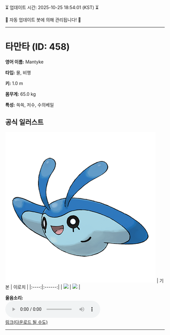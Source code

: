 
⏳ 업데이트 시간: 2025-10-25 18:54:01 (KST) ⏳

🤖 자동 업데이트 봇에 의해 관리됩니다! 🤖

---

# 타만타 (ID: 458)
**영어 이름:** Mantyke

**타입:** 물, 비행

**키:** 1.0 m

**몸무게:** 65.0 kg

**특성:** 쓱쓱, 저수, 수의베일

## 공식 일러스트
![](https://raw.githubusercontent.com/PokeAPI/sprites/master/sprites/pokemon/other/official-artwork/458.png)
| 기본 | 이로치 |
|:----:|:------:|
| <img src="http://play.pokemonshowdown.com/sprites/ani/mantyke.gif" width="200"> | <img src="http://play.pokemonshowdown.com/sprites/ani-shiny/mantyke.gif" width="200"> |

**울음소리:**<br><audio controls src="https://raw.githubusercontent.com/PokeAPI/cries/main/cries/pokemon/latest/458.ogg"></audio><br> [링크(다운로드 될 수도)](https://raw.githubusercontent.com/PokeAPI/cries/main/cries/pokemon/latest/458.ogg)


---
